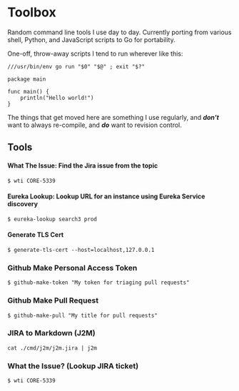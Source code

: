 # Toolbox

Random command line tools I use day to day. Currently porting from various shell, Python, and JavaScript scripts to Go for
portability.

One-off, throw-away scripts I tend to run wherever like this:

```
///usr/bin/env go run "$0" "$@" ; exit "$?"

package main

func main() {
    println("Hello world!")
}
```
The things that get moved here are something I use regularly, and __*don't*__ want to always re-compile, and __*do*__ want to revision control.

## Tools

#### What The Issue: Find the Jira issue from the topic
```
$ wti CORE-5339

```

#### Eureka Lookup: Lookup URL for an instance using Eureka Service discovery
```
$ eureka-lookup search3 prod
```

#### Generate TLS Cert

```
$ generate-tls-cert --host=localhost,127.0.0.1
```

### Github Make Personal Access Token
```
$ github-make-token "My token for triaging pull requests"
```

### Github Make Pull Request
```
$ github-make-pull "My title for pull requests"
```

### JIRA to Markdown (J2M)
```
cat ./cmd/j2m/j2m.jira | j2m
```

### What the Issue? (Lookup JIRA ticket)
```
$ wti CORE-5339
```